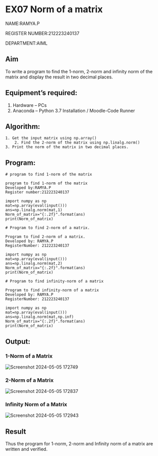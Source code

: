 # EX07 Norm of a matrix
NAME:RAMYA.P

REGISTER NUMBER:212223240137

DEPARTMENT:AIML

## Aim
To write a program to find the 1-norm, 2-norm and infinity norm of the matrix and display the result in two decimal places.
## Equipment’s required:
1.	Hardware – PCs
2.	Anaconda – Python 3.7 Installation / Moodle-Code Runner
## Algorithm:
	1. Get the input matrix using np.array()   
        2. Find the 2-norm of the matrix using np.linalg.norm()
	3. Print the norm of the matrix in two decimal places.

## Program:
```
# program to find 1-norm of the matrix

program to find 1-norm of the matrix
Developed by:RAMYA.P
Register number:212223240137

import numpy as np
mat=np.array(eval(input()))
ans=np.linalg.norm(mat,1)
Norm_of_matrix="{:.2f}".format(ans)
print(Norm_of_matrix)

# Program to find 2-norm of a matrix.

Program to find 2-norm of a matrix.
Developed by: RAMYA.P
RegisterNumber: 212223240137

import numpy as np
mat=np.array(eval(input()))
ans=np.linalg.norm(mat,2)
Norm_of_matrix="{:.2f}".format(ans)
print(Norm_of_matrix)

# Program to find infinity-norm of a matrix

Program to find infinity-norm of a matrix
Developed by: RAMYA.P
RegisterNumber: 212223240137

import numpy as np
mat=np.array(eval(input()))
ans=np.linalg.norm(mat,np.inf)
Norm_of_matrix="{:.2f}".format(ans)
print(Norm_of_matrix)
```
## Output:
### 1-Norm of a Matrix
![Screenshot 2024-05-05 172749](https://github.com/23014107/Norm-of-a-matrix/assets/151625620/5f17b3a9-6806-45fd-b067-628ea9585df9)

### 2-Norm of a Matrix
![Screenshot 2024-05-05 172837](https://github.com/23014107/Norm-of-a-matrix/assets/151625620/4310b757-6bc4-4f6f-8334-c5ccb241f4e9)

### Infinity Norm of a Matrix
![Screenshot 2024-05-05 172943](https://github.com/23014107/Norm-of-a-matrix/assets/151625620/8e82341a-2524-47dc-943d-6bfcfabcaa4b)

## Result
Thus the program for 1-norm, 2-norm and Infinity norm of a matrix are written and verified.

